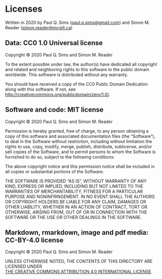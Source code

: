 Licenses
================

Written in 2020 by Paul Q. Sims (<paul.q.sims@gmail.com>) and Simon M.
Reader (<simon.reader@mcgill.ca>)

## Data: CC0 1.0 Universal license

Copyright © 2020 Paul Q. Sims and Simon M. Reader

To the extent possible under law, the author(s) have dedicated all
copyright and related and neighboring rights to this software to the
public domain worldwide. This software is distributed without any
warranty.

You should have received a copy of the CC0 Public Domain Dedication
along with this software. If not, see
<http://creativecommons.org/publicdomain/zero/1.0/>.

## Software and code: MIT license

Copyright © 2020 Paul Q. Sims and Simon M. Reader

Permission is hereby granted, free of charge, to any person obtaining a
copy of this software and associated documentation files (the
“Software”), to deal in the Software without restriction, including
without limitation the rights to use, copy, modify, merge, publish,
distribute, sublicense, and/or sell copies of the Software, and to
permit persons to whom the Software is furnished to do so, subject to
the following conditions:

The above copyright notice and this permission notice shall be included
in all copies or substantial portions of the Software.

THE SOFTWARE IS PROVIDED “AS IS”, WITHOUT WARRANTY OF ANY KIND, EXPRESS
OR IMPLIED, INCLUDING BUT NOT LIMITED TO THE WARRANTIES OF
MERCHANTABILITY, FITNESS FOR A PARTICULAR PURPOSE AND NONINFRINGEMENT.
IN NO EVENT SHALL THE AUTHORS OR COPYRIGHT HOLDERS BE LIABLE FOR ANY
CLAIM, DAMAGES OR OTHER LIABILITY, WHETHER IN AN ACTION OF CONTRACT,
TORT OR OTHERWISE, ARISING FROM, OUT OF OR IN CONNECTION WITH THE
SOFTWARE OR THE USE OR OTHER DEALINGS IN THE SOFTWARE.

## Markdown, rmarkdown, image and pdf media: CC-BY-4.0 license

Copyright © 2020 Paul Q. Sims and Simon M. Reader

UNLESS OTHERWISE NOTED, THE CONTENTS OF THIS DIRECTORY ARE LICENSED
UNDER
</a><br /><a rel="license" href="http://creativecommons.org/licenses/by/4.0/">THE
CREATIVE COMMONS ATTRIBUTION 4.0 INTERNATIONAL LICENSE</a>.
